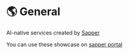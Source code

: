 # 🌎 General

AI-native services created by [Sapper](#https://www.aichain.online/)

You can use these showcase on [sapper portal](#https://www.aichain.store/roleSelect/)
